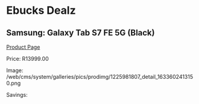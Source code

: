 
# Ebucks Dealz
## Samsung: Galaxy Tab S7 FE 5G (Black)
[Product Page](https://www.ebucks.com/web/shop/productSelected.do?prodId=1225981807&catId=853981621)

Price: R13999.00

Image: /web/cms/system/galleries/pics/prodimg/1225981807_detail_1633602413150.png

Savings: 


	